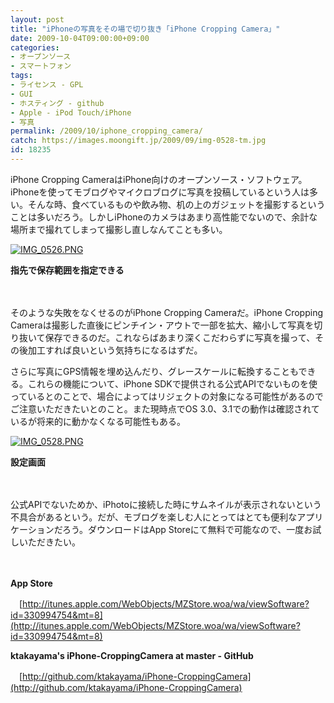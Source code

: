 ```yaml
---
layout: post
title: "iPhoneの写真をその場で切り抜き「iPhone Cropping Camera」"
date: 2009-10-04T09:00:00+09:00
categories:
- オープンソース
- スマートフォン
tags: 
- ライセンス - GPL
- GUI
- ホスティング - github
- Apple - iPod Touch/iPhone
- 写真
permalink: /2009/10/iphone_cropping_camera/
catch: https://images.moongift.jp/2009/09/img-0528-tm.jpg
id: 18235
---
```

iPhone Cropping CameraはiPhone向けのオープンソース・ソフトウェア。iPhoneを使ってモブログやマイクロブログに写真を投稿しているという人は多い。そんな時、食べているものや飲み物、机の上のガジェットを撮影するということは多いだろう。しかしiPhoneのカメラはあまり高性能でないので、余計な場所まで撮れてしまって撮影し直しなんてことも多い。

  

[![IMG_0526.PNG](https://images.moongift.jp/2009/09/img-0526-tm.jpg)](https://images.moongift.jp/2009/09/img-0526.png)  
  
**指先で保存範囲を指定できる**

  

　

  

そのような失敗をなくせるのがiPhone Cropping Cameraだ。iPhone Cropping Cameraは撮影した直後にピンチイン・アウトで一部を拡大、縮小して写真を切り抜いて保存できるのだ。これならばあまり深くこだわらずに写真を撮って、その後加工すれば良いという気持ちになるはずだ。

  
  
<!--more-->

さらに写真にGPS情報を埋め込んだり、グレースケールに転換することもできる。これらの機能について、iPhone SDKで提供される公式APIでないものを使っているとのことで、場合によってはリジェクトの対象になる可能性があるのでご注意いただきたいとのこと。また現時点でOS 3.0、3.1での動作は確認されているが将来的に動かなくなる可能性もある。

  

[![IMG_0528.PNG](https://images.moongift.jp/2009/09/img-0528-tm.jpg)](https://images.moongift.jp/2009/09/img-0528.png)  
  
**設定画面**

  

　

  

公式APIでないためか、iPhotoに接続した時にサムネイルが表示されないという不具合があるという。だが、モブログを楽しむ人にとってはとても便利なアプリケーションだろう。ダウンロードはApp Storeにて無料で可能なので、一度お試しいただきたい。

  

　

  

**App Store**  
  
　[http://itunes.apple.com/WebObjects/MZStore.woa/wa/viewSoftware?id=330994754&mt=8](http://itunes.apple.com/WebObjects/MZStore.woa/wa/viewSoftware?id=330994754&mt=8)

  

**ktakayama's iPhone-CroppingCamera at master - GitHub**  
  
　[http://github.com/ktakayama/iPhone-CroppingCamera](http://github.com/ktakayama/iPhone-CroppingCamera)

  
